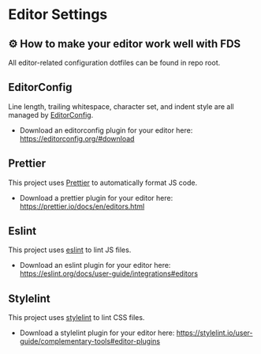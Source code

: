 # Editor Settings
⚙️ How to make your editor work well with FDS
-----

All editor-related configuration dotfiles can be found in repo root.

## EditorConfig
Line length, trailing whitespace, character set, and indent style are all managed by [EditorConfig](https://editorconfig.org/).

- Download an editorconfig plugin for your editor here: <https://editorconfig.org/#download>


## Prettier
This project uses [Prettier](https://prettier.io/) to automatically format JS code.

- Download a prettier plugin for your editor here: <https://prettier.io/docs/en/editors.html>


## Eslint
This project uses [eslint](https://eslint.org/) to lint JS files.

- Download an eslint plugin for your editor here: <https://eslint.org/docs/user-guide/integrations#editors>


## Stylelint
This project uses [stylelint](https://stylelint.io/) to lint CSS files.

- Download a stylelint plugin for your editor here: <https://stylelint.io/user-guide/complementary-tools#editor-plugins>
